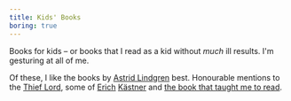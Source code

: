 ```yaml
---
title: Kids' Books
boring: true
---
```

Books for kids – or books that I read as a kid without *much* ill results. I'm gesturing at all of me.

Of these, I like the books by [Astrid Lindgren](/reviews/by-author/#Astrid%20Lindgren) best. Honourable mentions to the
[Thief Lord](/reviews/2001/herr-der-diebe/), some of [Erich](/reviews/2001/das-fliegende-klassenzimmer/)
[Kästner](/reviews/2004/emil-and-the-detectives/) and [the book that taught me to
read](/reviews/1998/alarm-im-kasperletheater/).
